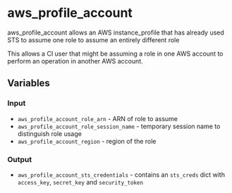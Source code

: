 # aws_profile_account

aws_profile_account allows an AWS instance_profile that has already used STS to assume
one role to assume an entirely different role

This allows a CI user that might be assuming a role in one AWS account to perform an operation
in another AWS account.

## Variables

### Input
* `aws_profile_account_role_arn` - ARN of role to assume
* `aws_profile_account_role_session_name` - temporary session name to distinguish role usage
* `aws_profile_account_region` - region of the role

### Output
* `aws_profile_account_sts_credentials` - contains an `sts_creds` dict with `access_key`, `secret_key`
  and `security_token`
